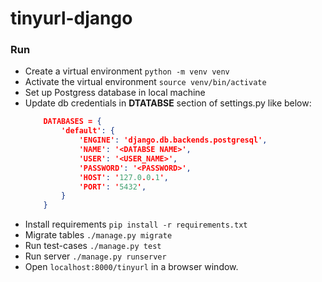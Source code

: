# tinyurl-django

### Run

- Create a virtual environment `python -m venv venv`
- Activate the virtual environment `source venv/bin/activate`
- Set up Postgress database in local machine
- Update db credentials in __DTATABSE__ section of settings.py like below:
    ```JSON
        DATABASES = {
            'default': {
                'ENGINE': 'django.db.backends.postgresql',
                'NAME': '<DATABSE NAME>',
                'USER': '<USER_NAME>',
                'PASSWORD': '<PASSWORD>',
                'HOST': '127.0.0.1',
                'PORT': '5432',
            }
        }
    ```
- Install requirements `pip install -r requirements.txt`
- Migrate tables `./manage.py migrate`
- Run test-cases `./manage.py test`
- Run server `./manage.py runserver`
- Open `localhost:8000/tinyurl` in a browser window.